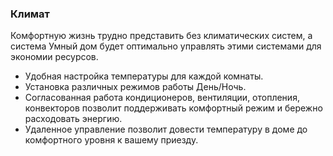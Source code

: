 ### Климат

Комфортную жизнь трудно представить без климатических систем, а система Умный дом будет оптимально управлять этими системами для экономии ресурсов.

+ Удобная настройка температуры для каждой комнаты. 
+ Установка различных режимов работы День/Ночь.
+ Согласованная работа кондиционеров, вентиляции, отопления, конвекторов позволит поддерживать комфортный режим и бережно расходовать энергию.
+ Удаленное управление позволит довести температуру в доме до комфортного уровня 
к вашему приезду.



